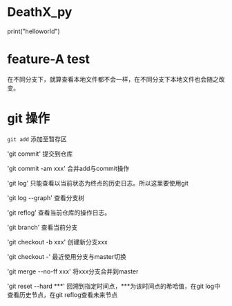 # DeathX_py
print("helloworld")
# feature-A test
在不同分支下，就算查看本地文件都不会一样，在不同分支下本地文件也会随之改变。
# git 操作
`git add` 添加至暂存区  

'git commit' 提交到仓库

'git commit -am xxx' 合并add与commit操作

'git log' 只能查看以当前状态为终点的历史日志。所以这里要使用git 

'git log --graph' 查看分支树

'git reflog' 查看当前仓库的操作日志。

'git branch' 查看当前分支

'git checkout -b xxx' 创建新分支xxx

'git checkout -' 最近使用分支与master切换

'git merge --no-ff xxx' 将xxx分支合并到master

'git reset --hard ***' 回溯到指定时间点，***为该时间点的希哈值，在git log中查看历史节点，在git reflog查看未来节点



